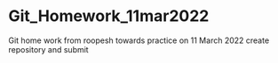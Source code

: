 # Git_Homework_11mar2022
Git home work from roopesh towards practice on 11 March 2022 create repository and submit
